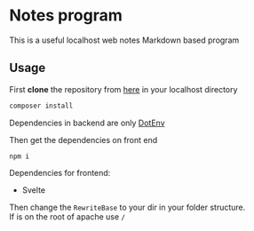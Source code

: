 # Notes program
This is a useful localhost web notes Markdown based program  


## Usage
First **clone** the repository from [here](https://github.com/Mkefs/Notes-web/tree/master/)
in your localhost directory
```sh
composer install
```
Dependencies in backend are only [DotEnv](https://github.com/vlucas/phpdotenv)

Then get the dependencies on front end
```
npm i
```
Dependencies for frontend:
* Svelte

Then change the ``RewriteBase`` to your dir in your folder structure.  
If is on the root of apache use ``/``

